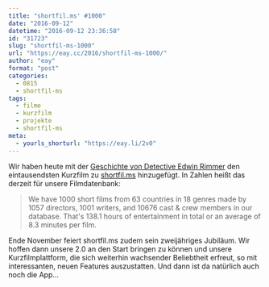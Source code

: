 ```yaml
---
title: "shortfil.ms' #1000"
date: "2016-09-12"
datetime: "2016-09-12 23:36:58"
id: "31723"
slug: "shortfil-ms-1000"
url: "https://eay.cc/2016/shortfil-ms-1000/"
author: "eay"
format: "post"
categories:
  - 0815
  - shortfil-ms
tags:
  - filme
  - kurzfilm
  - projekte
  - shortfil-ms
meta:
  - yourls_shorturl: "https://eay.li/2v0"
---
```


Wir haben heute mit der [Geschichte von Detective Edwin Rimmer](http://shortfil.ms/film/die-geschichte-von-detective-edwin-rimmer-2016) den eintausendsten Kurzfilm zu [shortfil.ms](http://shortfil.ms/) hinzugefügt. In Zahlen heißt das derzeit für unsere Filmdatenbank:

> We have 1000 short films from 63 countries in 18 genres made by 1057 directors, 1001 writers, and 10676 cast & crew members in our database. That's 138.1 hours of entertainment in total or an average of 8.3 minutes per film.

Ende November feiert shortfil.ms zudem sein zweijähriges Jubiläum. Wir hoffen dann unsere 2.0 an den Start bringen zu können und unsere Kurzfilmplattform, die sich weiterhin wachsender Beliebtheit erfreut, so mit interessanten, neuen Features auszustatten. Und dann ist da natürlich auch noch die App...

